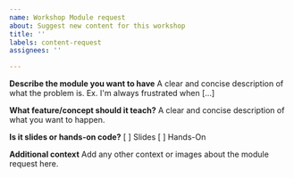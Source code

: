 ```yaml
---
name: Workshop Module request
about: Suggest new content for this workshop
title: ''
labels: content-request
assignees: ''

---
```


**Describe the module you want to have**
A clear and concise description of what the problem is. Ex. I'm always frustrated when [...]

**What feature/concept should it teach?**
A clear and concise description of what you want to happen.

**Is it slides or hands-on code?**
[ ] Slides
[ ] Hands-On

**Additional context**
Add any other context or images about the module request here.
